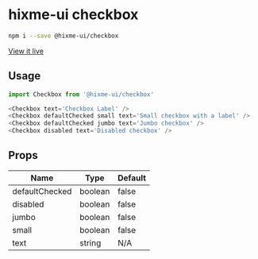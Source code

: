 # hixme-ui checkbox

```bash
npm i --save @hixme-ui/checkbox
```
[View it live](https://hixme.github.io/hixme-ui/checkbox)

## Usage

```javascript
import Checkbox from '@hixme-ui/checkbox'

<Checkbox text='Checkbox Label' />
<Checkbox defaultChecked small text='Small checkbox with a label' />
<Checkbox defaultChecked jumbo text='Jumbo checkbox' />
<Checkbox disabled text='Disabled checkbox' />
```

## Props

| Name            | Type        | Default        |
| --------------- | ----------- | -------------- |
| defaultChecked  | boolean     | false          |
| disabled        | boolean     | false          |
| jumbo           | boolean     | false          |
| small           | boolean     | false          | 
| text            | string      | N/A            |
